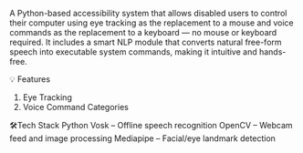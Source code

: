A Python-based accessibility system that allows disabled users to control their computer using eye tracking as the replacement to a mouse and voice commands as the replacement to a keyboard — no mouse or keyboard required. It includes a smart NLP module that converts natural free-form speech into executable system commands, making it intuitive and hands-free.

💡 Features

1. Eye Tracking
2.  Voice Command Categories

🛠️Tech Stack
Python
Vosk – Offline speech recognition
OpenCV – Webcam feed and image processing
Mediapipe – Facial/eye landmark detection
